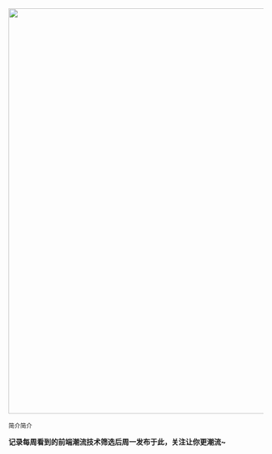 <img src=https://gw.alipayobjects.com/zos/k/h5/hzL4LG.jpg width=800/>  

<small>简介简介</small>  

**记录每周看到的前端潮流技术筛选后周一发布于此，关注让你更潮流~**  
